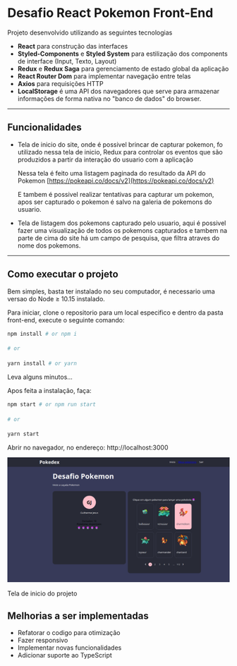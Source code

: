 # Desafio React Pokemon Front-End

Projeto desenvolvido utilizando as seguintes tecnologias

- **React** para construção das interfaces
- **Styled-Components** e **Styled System** para estilização dos components de interface (Input, Texto, Layout)
- **Redux** e **Redux Saga** para gerenciamento de estado global da aplicação
- **React Router Dom** para implementar navegação entre telas
- **Axios** para requisições HTTP
- **LocalStorage** é uma API dos navegadores que serve para armazenar informações de forma nativa no "banco de dados" do browser.

---

## Funcionalidades

- Tela de inicio do site, onde é possivel brincar de capturar pokemon, fo utilizado nessa tela de inicio, Redux para controlar os eventos que são produzidos a partir da interação do usuario com a aplicação

    Nessa tela é feito uma listagem paginada do resultado da API do Pokemon [https://pokeapi.co/docs/v2](https://pokeapi.co/docs/v2)

    E tambem é possivel realizar tentativas para capturar um pokemon, apos ser capturado o pokemon é salvo na galeria de pokemons do usuario. 

- Tela de listagem dos pokemons capturado pelo usuario, aqui é possivel fazer uma visualização de todos os pokemons capturados e tambem na parte de cima do site há um campo de pesquisa, que filtra atraves do nome dos pokemons.

 

---

## Como executar o projeto

Bem simples, basta ter instalado no seu computador, é necessario uma versao do Node ≥ 10.15  instalado. 

Para iniciar, clone o repositorio para um local especifico e dentro da pasta front-end, execute o seguinte comando:

```bash
npm install # or npm i

# or

yarn install # or yarn
```

Leva alguns minutos...

Apos feita a instalação, faça:

```bash
npm start # or npm run start

# or

yarn start
```

Abrir no navegador, no endereço: http://localhost:3000

![Pagina de inicio da aplicação](./front-end/public/home_page.png)

Tela de inicio do projeto

## Melhorias a ser implementadas

- Refatorar o codigo para otimização
- Fazer responsivo
- Implementar novas funcionalidades
- Adicionar suporte ao TypeScript
